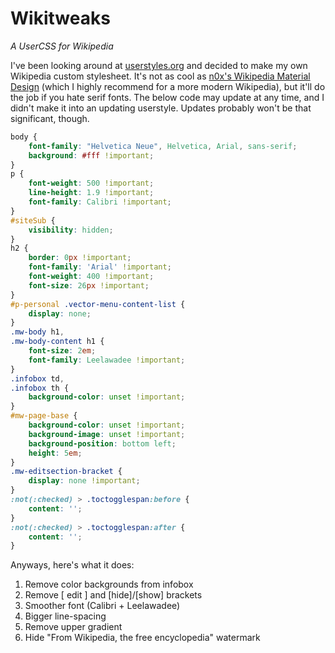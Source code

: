 # Wikitweaks

*A UserCSS for Wikipedia*

I've been looking around at [userstyles.org](https://userstyles.org/) and decided to make my own Wikipedia custom stylesheet. It's not as cool as [n0x's Wikipedia Material Design](https://userstyles.org/styles/119976/wikipedia-material-design) (which I highly recommend for a more modern Wikipedia), but it'll do the job if you hate serif fonts. The below code may update at any time, and I didn't make it into an updating userstyle. Updates probably won't be that significant, though.

```css
body {
	font-family: "Helvetica Neue", Helvetica, Arial, sans-serif;
	background: #fff !important;
}
p {
	font-weight: 500 !important;
	line-height: 1.9 !important;
	font-family: Calibri !important;
}
#siteSub {
	visibility: hidden;
}
h2 {
	border: 0px !important;
	font-family: 'Arial' !important;
	font-weight: 400 !important;
	font-size: 26px !important;
}
#p-personal .vector-menu-content-list {
	display: none;
}
.mw-body h1,
.mw-body-content h1 {
	font-size: 2em;
	font-family: Leelawadee !important;
}
.infobox td,
.infobox th {
	background-color: unset !important;
}
#mw-page-base {
	background-color: unset !important;
	background-image: unset !important;
	background-position: bottom left;
	height: 5em;
}
.mw-editsection-bracket {
	display: none !important;
}
:not(:checked) > .toctogglespan:before {
    content: '';
}
:not(:checked) > .toctogglespan:after {
    content: '';
}
```

Anyways, here's what it does:

1. Remove color backgrounds from infobox
2. Remove \[ edit ] and \[hide]/\[show] brackets
3. Smoother font (Calibri + Leelawadee)
4. Bigger line-spacing
5. Remove upper gradient
6. Hide "From Wikipedia, the free encyclopedia" watermark
